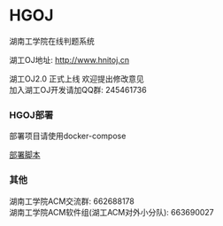 # HGOJ
湖南工学院在线判题系统  

湖工OJ地址: http://www.hnitoj.cn  

湖工OJ2.0 正式上线  欢迎提出修改意见  
加入湖工OJ开发请加QQ群: 245461736  


### HGOJ部署  
部署项目请使用docker-compose  

[部署脚本](https://github.com/yinrenxin/HGOJ-Deploy)



### 其他
湖南工学院ACM交流群: 662688178  
湖南工学院ACM软件组(湖工ACM对外小分队): 663690027  

